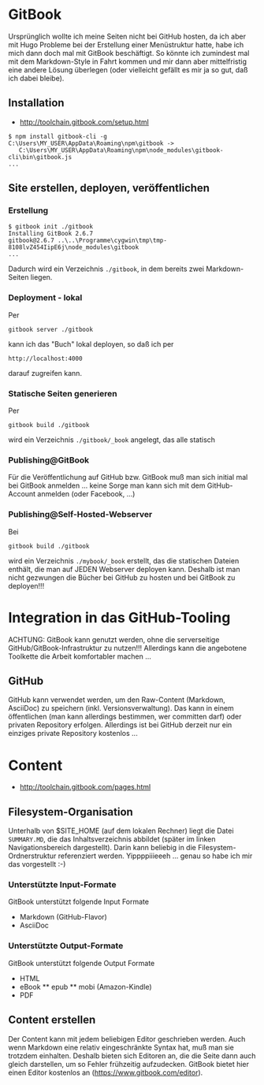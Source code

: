 # GitBook

Ursprünglich wollte ich meine Seiten nicht bei GitHub hosten, da ich aber mit Hugo Probleme bei der Erstellung einer Menüstruktur hatte, habe ich mich dann doch mal mit GitBook beschäftigt. So könnte ich zumindest mal mit dem Markdown-Style in Fahrt kommen und mir dann aber mittelfristig eine andere Lösung überlegen (oder vielleicht gefällt es mir ja so gut, daß ich dabei bleibe).

## Installation

* http://toolchain.gitbook.com/setup.html

```
$ npm install gitbook-cli -g
C:\Users\MY_USER\AppData\Roaming\npm\gitbook ->
   C:\Users\MY_USER\AppData\Roaming\npm\node_modules\gitbook-cli\bin\gitbook.js
...
```

## Site erstellen, deployen, veröffentlichen

### Erstellung

    $ gitbook init ./gitbook
    Installing GitBook 2.6.7
    gitbook@2.6.7 ..\..\Programme\cygwin\tmp\tmp-8108lvZ454IipE6j\node_modules\gitbook
    ...

Dadurch wird ein Verzeichnis `./gitbook`, in dem bereits zwei Markdown-Seiten liegen.

### Deployment - lokal

Per

```
gitbook server ./gitbook
```
    
kann ich das "Buch" lokal deployen, so daß ich per

```
http://localhost:4000
```

darauf zugreifen kann.

### Statische Seiten generieren

Per
```
gitbook build ./gitbook
```
wird ein Verzeichnis `./gitbook/_book` angelegt, das alle statisch

### Publishing@GitBook

Für die Veröffentlichung auf GitHub bzw. GitBook muß man sich initial mal bei GitBook anmelden ... keine Sorge man kann sich mit dem GitHub-Account anmelden (oder Facebook, ...)

### Publishing@Self-Hosted-Webserver

Bei

```
gitbook build ./gitbook
```

wird ein Verzeichnis `./mybook/_book` erstellt, das die statischen Dateien enthält, die man auf JEDEN Webserver deployen kann. Deshalb ist man nicht gezwungen die Bücher bei GitHub zu hosten und bei GitBook zu deployen!!!

# Integration in das GitHub-Tooling
ACHTUNG: GitBook kann genutzt werden, ohne die serverseitige GitHub/GitBook-Infrastruktur zu nutzen!!! Allerdings kann die angebotene Toolkette die Arbeit komfortabler machen ...

## GitHub

GitHub kann verwendet werden, um den Raw-Content (Markdown, AsciiDoc) zu speichern (inkl. Versionsverwaltung). Das kann in einem öffentlichen (man kann allerdings bestimmen, wer committen darf) oder privaten Repository erfolgen. Allerdings ist bei GitHub derzeit nur ein einziges private Repository kostenlos ...

# Content

* http://toolchain.gitbook.com/pages.html

## Filesystem-Organisation

Unterhalb von $SITE_HOME (auf dem lokalen Rechner) liegt die Datei `SUMMARY.MD`, die das Inhaltsverzeichnis abbildet (später im linken Navigationsbereich dargestellt). Darin kann beliebig in die Filesystem-Ordnerstruktur referenziert werden. Yippppiiieeeh ... genau so habe ich mir das vorgestellt :-)

### Unterstützte Input-Formate

GitBook unterstützt folgende Input Formate

* Markdown (GitHub-Flavor)
* AsciiDoc

### Unterstützte Output-Formate

GitBook unterstützt folgende Output Formate

* HTML
* eBook
** epub
** mobi (Amazon-Kindle)
* PDF

## Content erstellen

Der Content kann mit jedem beliebigen Editor geschrieben werden. Auch wenn Markdown eine relativ eingeschränkte Syntax hat, muß man sie trotzdem einhalten. Deshalb bieten sich Editoren an, die die Seite dann auch gleich darstellen, um so Fehler frühzeitig aufzudecken. GitBook bietet hier einen Editor kostenlos an (https://www.gitbook.com/editor).

